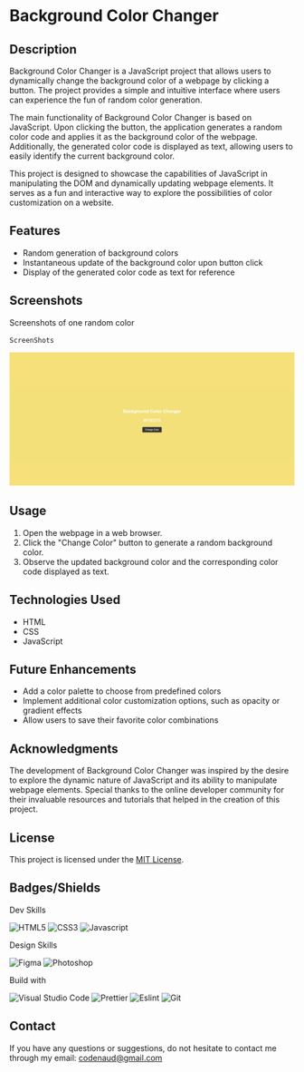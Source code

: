 # Background Color Changer

## Description
Background Color Changer is a JavaScript project that allows users to dynamically change the background color of a webpage by clicking a button. The project provides a simple and intuitive interface where users can experience the fun of random color generation.

The main functionality of Background Color Changer is based on JavaScript. Upon clicking the button, the application generates a random color code and applies it as the background color of the webpage. Additionally, the generated color code is displayed as text, allowing users to easily identify the current background color.

This project is designed to showcase the capabilities of JavaScript in manipulating the DOM and dynamically updating webpage elements. It serves as a fun and interactive way to explore the possibilities of color customization on a website.

## Features
- Random generation of background colors
- Instantaneous update of the background color upon button click
- Display of the generated color code as text for reference

## Screenshots

Screenshots of one random color

    ScreenShots

![RandomColors](assets/screenshots/random-screenshot.jpg)

## Usage
1. Open the webpage in a web browser.
2. Click the "Change Color" button to generate a random background color.
3. Observe the updated background color and the corresponding color code displayed as text.

## Technologies Used
- HTML
- CSS
- JavaScript

## Future Enhancements
- Add a color palette to choose from predefined colors
- Implement additional color customization options, such as opacity or gradient effects
- Allow users to save their favorite color combinations

## Acknowledgments
The development of Background Color Changer was inspired by the desire to explore the dynamic nature of JavaScript and its ability to manipulate webpage elements. Special thanks to the online developer community for their invaluable resources and tutorials that helped in the creation of this project.

## License
This project is licensed under the [MIT License](https://opensource.org/licenses/MIT).

## Badges/Shields

Dev Skills

![HTML5](https://img.shields.io/badge/HTML5-E34F26?style=for-the-badge&logo=html5&logoColor=white)
![CSS3](https://img.shields.io/badge/CSS3-1572B6?style=for-the-badge&logo=css3&logoColor=white)
![Javascript](https://img.shields.io/badge/JavaScript-323330?style=for-the-badge&logo=javascript&logoColor=F7DF1E)

Design Skills

![Figma](https://img.shields.io/badge/Figma-F24E1E?style=for-the-badge&logo=figma&logoColor=white)
![Photoshop](https://img.shields.io/badge/Adobe%20Photoshop-31A8FF?style=for-the-badge&logo=Adobe%20Photoshop&logoColor=black)

Build with

![Visual Studio Code](https://img.shields.io/badge/Visual_Studio_Code-0078D4?style=for-the-badge&logo=visual%20studio%20code&logoColor=white)
![Prettier](https://img.shields.io/badge/prettier-1A2C34?style=for-the-badge&logo=prettier&logoColor=F7BA3E)
![Eslint](https://img.shields.io/badge/eslint-3A33D1?style=for-the-badge&logo=eslint&logoColor=white)
![Git](https://img.shields.io/badge/GIT-E44C30?style=for-the-badge&logo=git&logoColor=white)

## Contact

If you have any questions or suggestions, do not hesitate to contact me through my email: [codenaud@gmail.com](mailto:codenaud@gmail.com)



